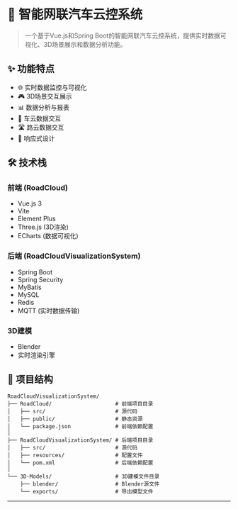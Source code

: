 # 🚗 智能网联汽车云控系统

> 一个基于Vue.js和Spring Boot的智能网联汽车云控系统，提供实时数据可视化、3D场景展示和数据分析功能。

## ✨ 功能特点

- 🌐 实时数据监控与可视化
- 🎮 3D场景交互展示
- 📊 数据分析与报表
- 🔄 车云数据交互
- 🛣️ 路云数据交互
- 📱 响应式设计

## 🛠️ 技术栈

### 前端 (RoadCloud)
- Vue.js 3
- Vite
- Element Plus
- Three.js (3D渲染)
- ECharts (数据可视化)

### 后端 (RoadCloudVisualizationSystem)
- Spring Boot
- Spring Security
- MyBatis
- MySQL
- Redis
- MQTT (实时数据传输)

### 3D建模
- Blender
- 实时渲染引擎

## 📁 项目结构

```
RoadCloudVisualizationSystem/
├── RoadCloud/                    # 前端项目目录
│   ├── src/                      # 源代码
│   ├── public/                   # 静态资源
│   └── package.json              # 前端依赖配置
│
├── RoadCloudVisualizationSystem/ # 后端项目目录
│   ├── src/                      # 源代码
│   ├── resources/                # 配置文件
│   └── pom.xml                   # 后端依赖配置
│
└── 3D-Models/                    # 3D建模文件目录
    ├── blender/                  # Blender源文件
    └── exports/                  # 导出模型文件
```

---